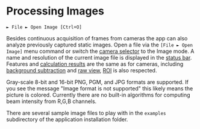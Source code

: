 # Processing Images

```
► File ► Open Image [Ctrl+O]
```

Besides continuous acquisition of frames from cameras the app can also analyze previously captured static images. Open a file via the `[File ► Open Image]` menu command or switch the [camera selector](./cam_selector.md) to the Image mode. A name and resolution of the current image file is displayed in the [status bar](./status_bar.md). Features and [calculation results](./results_table.md) are the same as for cameras, including [background subtraction](./cam_settings_bgnd.md) and [raw view](./raw_view.md), [ROI](./cam_settings_roi.md) is also respected.

Gray-scale 8-bit and 16-bit PNG, PGM, and JPG formats are supported. If you see the message "Image format is not supported" this likely means the picture is colored. Currently there are no built-in algorithms for computing beam intensity from R,G,B channels.

There are several sample image files to play with in the `examples` subdirectory of the application installation folder.

&nbsp;
